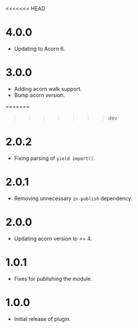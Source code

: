 <<<<<<< HEAD
# 4.0.0

- Updating to Acorn 6.

# 3.0.0

- Adding acorn walk support.
- Bump acorn version.

=======
>>>>>>> dev
# 2.0.2

- Fixing parsing of `yield import()`.

# 2.0.1

- Removing unnecessary `in-publish` dependency.

# 2.0.0

- Updating acorn version to >= 4.

# 1.0.1

- Fixes for publishing the module.

# 1.0.0

- Initial release of plugin.
